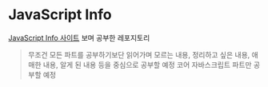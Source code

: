 # JavaScript Info
[JavaScript Info 사이트](https://ko.javascript.info/) 보며 공부한 레포지토리

> 무조건 모든 파트를 공부하기보단 읽어가며 모르는 내용, 정리하고 싶은 내용, 애매한 내용, 알게 된 내용 등을 중심으로 공부할 예정
> 코어 자바스크립트 파트만 공부할 예정
